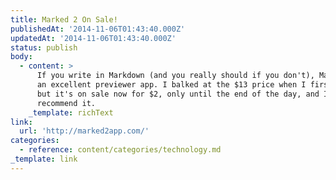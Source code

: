 ```yaml
---
title: Marked 2 On Sale!
publishedAt: '2014-11-06T01:43:40.000Z'
updatedAt: '2014-11-06T01:43:40.000Z'
status: publish
body:
  - content: >
      If you write in Markdown (and you really should if you don't), Marked 2 is
      an excellent previewer app. I balked at the $13 price when I first saw it,
      but it's on sale now for $2, only until the end of the day, and I HIGHLY
      recommend it.
    _template: richText
link:
  url: 'http://marked2app.com/'
categories:
  - reference: content/categories/technology.md
_template: link
---
```



